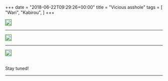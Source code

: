 +++
date = "2018-06-22T09:29:26+00:00"
title = "Vicious asshole"
tags = [
    "Wari",
    "Kabirou",
]
+++

<div class="container" style="width:auto">
  <a target="blank" href="https://image.ibb.co/eNHo1J/j22_1.jpg">
    <img src="https://image.ibb.co/eNHo1J/j22_1.jpg" style="padding:1px;border:thin solid green;max-width:100%">
  </a>
</div>
<!--more-->
<hr>
<div class="container" style="width:auto">
  <a target="blank" href="https://image.ibb.co/kmaxvd/j22_2.jpg">
    <img src="https://image.ibb.co/kmaxvd/j22_2.jpg" style="padding:1px;border:thin solid green;max-width:100%">
  </a>
</div>

<hr>

<div class="container" style="width:auto">
  <a target="blank" href="https://image.ibb.co/iY36oy/j22_3.jpg">
    <img src="https://image.ibb.co/iY36oy/j22_3.jpg" style="padding:1px;border:thin solid green;max-width:100%">
  </a>
</div>



<br>



Stay tuned!


<hr>
